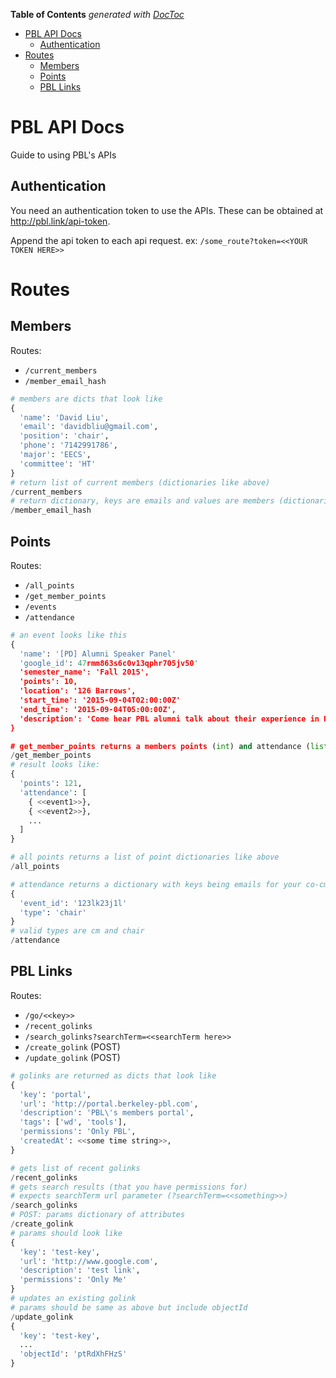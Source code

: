 <!-- START doctoc generated TOC please keep comment here to allow auto update -->
<!-- DON'T EDIT THIS SECTION, INSTEAD RE-RUN doctoc TO UPDATE -->
**Table of Contents**  *generated with [DocToc](https://github.com/thlorenz/doctoc)*

- [PBL API Docs](#pbl-api-docs)
  - [Authentication](#authentication)
- [Routes](#routes)
  - [Members](#members)
  - [Points](#points)
  - [PBL Links](#pbl-links)

<!-- END doctoc generated TOC please keep comment here to allow auto update -->

# PBL API Docs

Guide to using PBL's APIs

## Authentication

You need an authentication token to use the APIs. These can be obtained at http://pbl.link/api-token.

Append the api token to each api request. ex: `/some_route?token=<<YOUR TOKEN HERE>>`

# Routes

## Members

Routes: 
- `/current_members`
- `/member_email_hash`



```python
# members are dicts that look like
{
  'name': 'David Liu',
  'email': 'davidbliu@gmail.com',
  'position': 'chair',
  'phone': '7142991786',
  'major': 'EECS',
  'committee': 'HT'
}
# return list of current members (dictionaries like above)
/current_members
# return dictionary, keys are emails and values are members (dictionaries)
/member_email_hash
```
## Points
Routes: 
- `/all_points`
- `/get_member_points`
- `/events`
- `/attendance`

```python
# an event looks like this
{
  'name': '[PD] Alumni Speaker Panel'
  'google_id': 47rmm863s6c0v13qphr705jv50'
  'semester_name': 'Fall 2015',
  'points': 10,
  'location': '126 Barrows',
  'start_time': '2015-09-04T02:00:00Z'
  'end_time': '2015-09-04T05:00:00Z',
  'description': 'Come hear PBL alumni talk about their experience in PBL...'
}

# get_member_points returns a members points (int) and attendance (list of events)
/get_member_points
# result looks like:
{
  'points': 121,
  'attendance': [
    { <<event1>>},
    { <<event2>>},
    ...
  ]
}

# all points returns a list of point dictionaries like above
/all_points  

# attendance returns a dictionary with keys being emails for your co-cms and values being a list of dictionary objects that look like
{
  'event_id': '123lk23j1l'
  'type': 'chair'
}
# valid types are cm and chair
/attendance
```

## PBL Links
Routes:
- `/go/<<key>>`
- `/recent_golinks`
- `/search_golinks?searchTerm=<<searchTerm here>>`
- `/create_golink` (POST)
- `/update_golink` (POST) 

```python
# golinks are returned as dicts that look like
{
  'key': 'portal',
  'url': 'http://portal.berkeley-pbl.com',
  'description': 'PBL\'s members portal',
  'tags': ['wd', 'tools'],
  'permissions': 'Only PBL',
  'createdAt': <<some time string>>,
}

# gets list of recent golinks
/recent_golinks
# gets search results (that you have permissions for)
# expects searchTerm url parameter (?searchTerm=<<something>>)
/search_golinks
# POST: params dictionary of attributes
/create_golink
# params should look like
{
  'key': 'test-key',
  'url': 'http://www.google.com',
  'description': 'test link',
  'permissions': 'Only Me'
}
# updates an existing golink
# params should be same as above but include objectId
/update_golink
{
  'key': 'test-key', 
  ...
  'objectId': 'ptRdXhFHzS'
}


```
